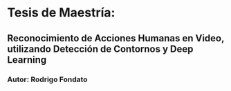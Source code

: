 # Tesis de Maestría: 

## Reconocimiento de Acciones Humanas en Video, utilizando Detección de Contornos y Deep Learning

### Autor: Rodrigo Fondato
